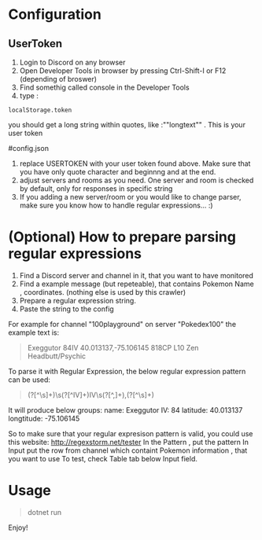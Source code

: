 # Configuration

## UserToken

1. Login to Discord on any browser
2. Open Developer Tools in browser by pressing Ctrl-Shift-I or F12 (depending of broswer)
3. Find somethig called console in the Developer Tools
4. type : 
```
localStorage.token
```
you should get a long string within quotes, like :""longtext"" . 
This is your user token

#config.json

1. replace USERTOKEN with your user token found above. Make sure that you have only quote character and beginnng and at the end. 
2. adjust servers and rooms as you need. One server and room is checked by default, only for responses in specific string
3. If you adding a new server/room or you would like to change parser, make sure you know how to handle regular expressions... :) 

# (Optional) How to prepare parsing regular expressions

1. Find a Discord server and channel in it, that you want to have monitored
2. Find a example message (but repeteable), that contains Pokemon Name , coordinates. (nothing else is used by this crawler)
3. Prepare a regular expression string. 
4. Paste the string to the config

For example for channel "100playground" on server "Pokedex100" the example text is:
>Exeggutor 84IV 40.013137,-75.106145 818CP L10 Zen Headbutt/Psychic

To parse it with Regular Expression, the below regular expression pattern can be used:
>(?<name>[^\\s]+)\\s(?<IV>[^IV]+)IV\\s(?<latitude>[^,]+),(?<longtitude>[^\\s]+) 

It will produce below groups:
name: Exeggutor
IV: 84
latitude: 40.013137
longtitude: -75.106145

So to make sure that your regular expresison pattern is valid, you could use this website: http://regexstorm.net/tester 
In the Pattern , put the pattern
In Input put the row from channel which containt Pokemon information , that you want to use
To test, check Table tab below Input field. 


# Usage
>dotnet run

Enjoy!
